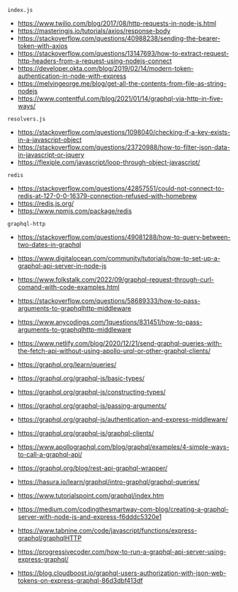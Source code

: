 `index.js`
- https://www.twilio.com/blog/2017/08/http-requests-in-node-js.html
- https://masteringjs.io/tutorials/axios/response-body
- https://stackoverflow.com/questions/40988238/sending-the-bearer-token-with-axios
- https://stackoverflow.com/questions/13147693/how-to-extract-request-http-headers-from-a-request-using-nodejs-connect
- https://developer.okta.com/blog/2019/02/14/modern-token-authentication-in-node-with-express
- https://melvingeorge.me/blog/get-all-the-contents-from-file-as-string-nodejs
- https://www.contentful.com/blog/2021/01/14/graphql-via-http-in-five-ways/

`resolvers.js`
- https://stackoverflow.com/questions/1098040/checking-if-a-key-exists-in-a-javascript-object
- https://stackoverflow.com/questions/23720988/how-to-filter-json-data-in-javascript-or-jquery
- https://flexiple.com/javascript/loop-through-object-javascript/

`redis`
- https://stackoverflow.com/questions/42857551/could-not-connect-to-redis-at-127-0-0-16379-connection-refused-with-homebrew
- https://redis.js.org/
- https://www.npmjs.com/package/redis

`graphql-http`
- https://stackoverflow.com/questions/49081288/how-to-query-between-two-dates-in-graphql
- https://www.digitalocean.com/community/tutorials/how-to-set-up-a-graphql-api-server-in-node-js
- https://www.folkstalk.com/2022/09/graphql-request-through-curl-comand-with-code-examples.html
- https://stackoverflow.com/questions/58689333/how-to-pass-arguments-to-graphqlhttp-middleware
- https://www.anycodings.com/1questions/831451/how-to-pass-arguments-to-graphqlhttp-middleware
- https://www.netlify.com/blog/2020/12/21/send-graphql-queries-with-the-fetch-api-without-using-apollo-urql-or-other-graphql-clients/

- https://graphql.org/learn/queries/
- https://graphql.org/graphql-js/basic-types/
- https://graphql.org/graphql-js/constructing-types/
- https://graphql.org/graphql-js/passing-arguments/
- https://graphql.org/graphql-js/authentication-and-express-middleware/
- https://graphql.org/graphql-js/graphql-clients/
- https://www.apollographql.com/blog/graphql/examples/4-simple-ways-to-call-a-graphql-api/
- https://graphql.org/blog/rest-api-graphql-wrapper/
- https://hasura.io/learn/graphql/intro-graphql/graphql-queries/
- https://www.tutorialspoint.com/graphql/index.htm
- https://medium.com/codingthesmartway-com-blog/creating-a-graphql-server-with-node-js-and-express-f6dddc5320e1
- https://www.tabnine.com/code/javascript/functions/express-graphql/graphqlHTTP
- https://progressivecoder.com/how-to-run-a-graphql-api-server-using-express-graphql/
- https://blog.cloudboost.io/graphql-users-authorization-with-json-web-tokens-on-express-graphql-86d3dbf413df
